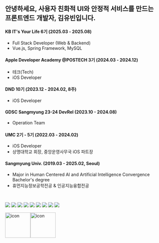## 안녕하세요, 사용자 친화적 UI와 안정적 서비스를 만드는 프론트엔드 개발자, 김유빈입니다.

#### KB IT's Your Life 6기 (2025.03 - 2025.08)
- Full Stack Developer (Web & Backend)
- Vue.js, Spring Framework, MySQL

#### Apple Developer Academy @POSTECH 3기 (2024.03 - 2024.12)
- 테크(Tech)
- iOS Developer

#### DND 10기 (2023.12 - 2024.02, 8주)
- iOS Developer

#### GDSC Sangmyung 23-24 DevRel (2023.10 - 2024.08)
- Operation Team

#### UMC 2기 - 5기 (2022.03 - 2024.02)
- iOS Developer
- 상명대학교 회장, 중앙운영사무국 iOS 파트장

#### Sangmyung Univ. (2019.03 - 2025.02, Seoul)
- Major in Human Centered AI and Artificial Intelligence Convergence Bachelor's degree
- 휴먼지능정보공학전공 & 인공지능융합전공
  
</br>

<img src="https://img.shields.io/badge/iOS-FFFFFF?style=round-square&logo=Apple&logoColor=black"> <img src="https://img.shields.io/badge/Swift-F05138?style=round-square&logo=Swift&logoColor=white"> <img src="https://img.shields.io/badge/Python-3766AB?style=round-square&logo=Python&logoColor=white"> <img src="https://img.shields.io/badge/Vue.js-4FC08D?style=round-square&logo=Vue.js&logoColor=white"> <img src="https://img.shields.io/badge/Java-007396?style=round-square&logo=OpenJDK&logoColor=white"> <img src="https://img.shields.io/badge/Spring-6DB33F?style=round-square&logo=Spring&logoColor=white"> <img src="https://img.shields.io/badge/MySQL-4479A1?style=round-square&logo=MySQL&logoColor=white"> <img src="https://img.shields.io/badge/GitHub-181717?style=round-square&logo=GitHub&logoColor=white"> <img src="https://img.shields.io/badge/Figma-F24E1E?style=round-square&logo=Figma&logoColor=white">

<div style="display: flex; align-items: flex-start;">
  <img src="https://techstack-generator.vercel.app/swift-icon.svg" alt="icon" width="82" height="82" />
  <img src="https://techstack-generator.vercel.app/github-icon.svg" alt="icon" width="82" height="82" />
</div>

</br>

<!-- 
- Department of Intelligent Engineering Informatics for Human
<a href="https://velog.io/@ubeeni"><img src="http://img.shields.io/badge/velog-20C997?style=round-square&logo=Velog&logoColor=white&link=https://velog.io/@ubeeni"/></a> 

### 👑 Top Langs
>![ubeeni's Top Langs](https://github-readme-stats.vercel.app/api/top-langs/?username=ubeeni&layout=compact&theme=dracula)

### 💫 Stats 
>![Github Stats](https://github-readme-stats.vercel.app/api?username=ubeeni&layout=compact&theme=dracula)  

### 💬 Blog
> latest post
>
>[![Velog's GitHub stats](https://velog-readme-stats.vercel.app/api?name=ubeeni&color=dark)](https://velog.io/@ubeeni) -->
